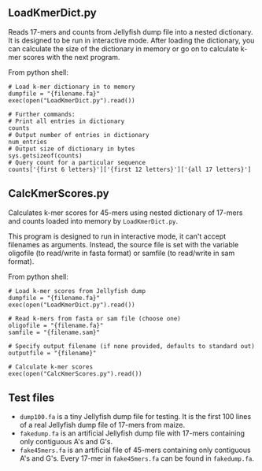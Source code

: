 ## LoadKmerDict.py
Reads 17-mers and counts from Jellyfish dump file into a nested dictionary. It is designed to be run in interactive mode. After loading the dictionary, you can calculate the size of the dictionary in memory or go on to calculate k-mer scores with the next program.

From python shell:

```
# Load k-mer dictionary in to memory
dumpfile = "{filename.fa}"
exec(open("LoadKmerDict.py").read())

# Further commands:
# Print all entries in dictionary
counts
# Output number of entries in dictionary
num_entries
# Output size of dictionary in bytes
sys.getsizeof(counts)
# Query count for a particular sequence
counts['{first 6 letters}']['{first 12 letters}']['{all 17 letters}']
```

## CalcKmerScores.py
Calculates k-mer scores for 45-mers using nested dictionary of 17-mers and counts loaded into memory by `LoadKmerDict.py`.

This program is designed to run in interactive mode, it can't accept filenames as arguments. Instead, the source file is set with the variable oligofile (to read/write in fasta format) or samfile (to read/write in sam format).

From python shell:
```
# Load k-mer scores from Jellyfish dump
dumpfile = "{filename.fa}"
exec(open("LoadKmerDict.py").read())

# Read k-mers from fasta or sam file (choose one)
oligofile = "{filename.fa}"
samfile = "{filename.sam}"

# Specify output filename (if none provided, defaults to standard out)
outputfile = "{filename}"

# Calculate k-mer scores
exec(open("CalcKmerScores.py").read())
```

## Test files
* `dump100.fa` is a tiny Jellyfish dump file for testing. It is the first 100 lines of a real Jellyfish dump file of 17-mers from maize.
* `fakedump.fa` is an artificial Jellyfish dump file with 17-mers containing only contiguous A's and G's.
* `fake45mers.fa` is an artificial file of 45-mers containing only contiguous A's and G's. Every 17-mer in `fake45mers.fa` can be found in `fakedump.fa`.
